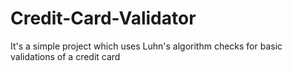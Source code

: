 # Credit-Card-Validator
It's a simple project which uses Luhn's algorithm checks for basic validations of a credit card
